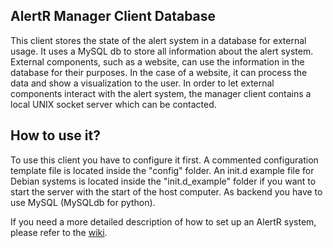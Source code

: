 ## AlertR Manager Client Database

This client stores the state of the alert system in a database for external usage. It uses a MySQL db to store all information about the alert system. External components, such as a website, can use the information in the database for their purposes. In the case of a website, it can process the data and show a visualization to the user. In order to let external components interact with the alert system, the manager client contains a local UNIX socket server which can be contacted.


## How to use it?

To use this client you have to configure it first. A commented configuration template file is located inside the "config" folder. An init.d example file for Debian systems is located inside the "init.d_example" folder if you want to start the server with the start of the host computer. As backend you have to use MySQL (MySQLdb for python).

If you need a more detailed description of how to set up an AlertR system, please refer to the [wiki](https://github.com/sqall01/alertR/wiki).
